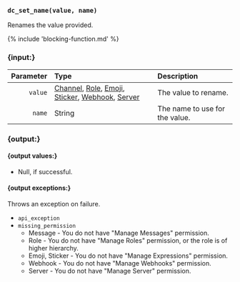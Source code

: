 ### `dc_set_name(value, name)`

Renames the value provided.

{% include 'blocking-function.md' %}


### {input:}

| Parameter | Type                                                                                                                                                                         | Description                    |
|----------:|:-----------------------------------------------------------------------------------------------------------------------------------------------------------------------------|:-------------------------------|
|   `value` | [Channel](/values/channel.md), [Role](/values/role.md), [Emoji](/values/emoji.md), [Sticker](/values/sticker.md), [Webhook](/values/webhook.md), [Server](/values/server.md) | The value to rename.           |
|    `name` | String                                                                                                                                                                       | The name to use for the value. |


### {output:}

#### {output values:}

* Null, if successful.

#### {output exceptions:}

Throws an exception on failure.
* `api_exception`
* `missing_permission`
    * Message - You do not have "Manage Messages" permission.
    * Role - You do not have "Manage Roles" permission, or the role is of higher hierarchy.
    * Emoji, Sticker - You do not have "Manage Expressions" permission.
    * Webhook - You do not have "Manage Webhooks" permission.
    * Server - You do not have "Manage Server" permission.